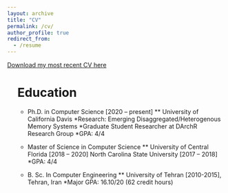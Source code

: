 ```yaml
---
layout: archive
title: "CV"
permalink: /cv/
author_profile: true
redirect_from:
  - /resume
---
```


 [Download my most recent CV here](http://mbabaie.github.io/files/CV.pdf)<ul>
  
  
Education
======
* Ph.D. in Computer Science [2020 – present]
** University of California Davis
	*Research: Emerging Disaggregated/Heterogenous Memory Systems
	*Graduate Student Researcher at DArchR Research Group 
	*GPA: 4/4

* Master of Science in Computer Science
** University of Central Florida [2018 – 2020]
       North Carolina State University [2017 – 2018]
  *GPA: 4/4

* B. Sc. In Computer Engineering
** University of Tehran [2010-2015], Tehran, Iran
  *Major GPA: 16.10/20 (62 credit hours)



  
  

